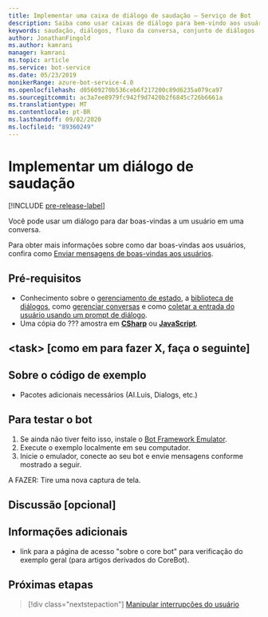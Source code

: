 ```yaml
---
title: Implementar uma caixa de diálogo de saudação – Serviço de Bot
description: Saiba como usar caixas de diálogo para bem-vindo aos usuários para conversas. Exiba o código de exemplo e veja como usar o emulador do bot Framework para testar mensagens de boas-vindas.
keywords: saudação, diálogos, fluxo da conversa, conjunto de diálogos
author: JonathanFingold
ms.author: kamrani
manager: kamrani
ms.topic: article
ms.service: bot-service
ms.date: 05/23/2019
monikerRange: azure-bot-service-4.0
ms.openlocfilehash: d05609270b536ceb6f217200c89d6235a079ca97
ms.sourcegitcommit: ac3a7ee8979fc942f9d7420b2f6845c726b6661a
ms.translationtype: MT
ms.contentlocale: pt-BR
ms.lasthandoff: 09/02/2020
ms.locfileid: "89360249"
---
```

# <a name="implement-a-greeting-dialog"></a>Implementar um diálogo de saudação

[!INCLUDE [pre-release-label](../includes/pre-release-label.md)]

Você pode usar um diálogo para dar boas-vindas a um usuário em uma conversa.

Para obter mais informações sobre como dar boas-vindas aos usuários, confira como [Enviar mensagens de boas-vindas aos usuários][send-welcome].

## <a name="prerequisites"></a>Pré-requisitos

- Conhecimento sobre o [gerenciamento de estado][concept-state], a [biblioteca de diálogos][concept-dialogs], como [gerenciar conversas][simple-flow] e como [coletar a entrada do usuário usando um prompt de diálogo][prompting].
- Uma cópia do ??? amostra em [**CSharp**][cs-sample] ou [**JavaScript**][js-sample].

## <a name="task-as-in-to-do-x-do-these-things"></a>\<task> [como em para fazer X, faça o seguinte]

<!--The key lines of code for this task.
    here are the cool lines that do that.
    just the few lines of implementation without setup.
-->

## <a name="about-the-sample-code"></a>Sobre o código de exemplo

<!--setup & implementation & discussion of the sample code-->

- Pacotes adicionais necessários (AI.Luis, Dialogs, etc.)

<!--Any other key elements to get the code to work.
    Include setup for only the bits critical to the task at hand.
    don't go over all the code in the sample.
-->

## <a name="to-test-the-bot"></a>Para testar o bot

1. Se ainda não tiver feito isso, instale o [Bot Framework Emulator](https://aka.ms/bot-framework-emulator-readme).
1. Execute o exemplo localmente em seu computador.
1. Inicie o emulador, conecte ao seu bot e envie mensagens conforme mostrado a seguir.

A FAZER: Tire uma nova captura de tela.

<!--![test dialog prompt sample](~/media/emulator-v4/test-dialog-prompt.png)-->

## <a name="discussion-optional"></a>Discussão [opcional]

<!--Might be short and descriptive or include additional code for scenarios not covered in the samples repo
-->

## <a name="addition-information"></a>Informações adicionais

<!--include cross-linking other articles about the same sample.-->

- link para a página de acesso "sobre o core bot" para verificação do exemplo geral (para artigos derivados do CoreBot).

## <a name="next-steps"></a>Próximas etapas

> [!div class="nextstepaction"]
> [Manipular interrupções do usuário](bot-builder-howto-handle-user-interrupt.md)

<!-- Footnote-style links -->

[concept-basics]: bot-builder-basics.md
[concept-state]: bot-builder-concept-state.md
[concept-dialogs]: bot-builder-concept-dialog.md

[send-welcome]: bot-builder-send-welcome-message.md

[simple-flow]: bot-builder-dialog-manage-conversation-flow.md
[prompting]: bot-builder-prompts.md
[component-dialogs]: bot-builder-compositcontrol.md

[cs-sample]: ???
[js-sample]: ???
